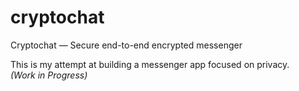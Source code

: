 # cryptochat

Cryptochat — Secure end-to-end encrypted messenger

This is my attempt at building a messenger app focused on privacy.  
*(Work in Progress)*
